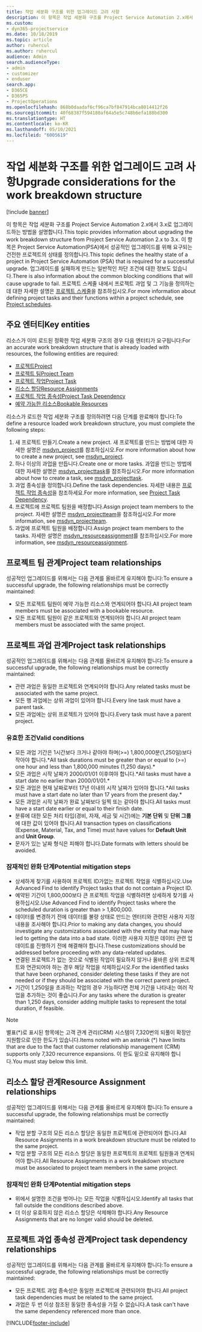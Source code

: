 ```yaml
---
title: 작업 세분화 구조를 위한 업그레이드 고려 사항
description: 이 항목은 작업 세분화 구조를 Project Service Automation 2.x에서 3.x로 업그레이드하는 방법을 설명합니다.
ms.custom:
- dyn365-projectservice
ms.date: 10/18/2019
ms.topic: article
author: ruhercul
ms.author: ruhercul
audience: Admin
search.audienceType:
- admin
- customizer
- enduser
search.app:
- D365CE
- D365PS
- ProjectOperations
ms.openlocfilehash: 868b0daadaf6cf96ca7bf847914bca8014412f26
ms.sourcegitcommit: 40f68387f594180af64a5e5c748b6efa188bd300
ms.translationtype: HT
ms.contentlocale: ko-KR
ms.lasthandoff: 05/10/2021
ms.locfileid: "6005619"
---
```

# <a name="upgrade-considerations-for-the-work-breakdown-structure"></a><span data-ttu-id="af488-103">작업 세분화 구조를 위한 업그레이드 고려 사항</span><span class="sxs-lookup"><span data-stu-id="af488-103">Upgrade considerations for the work breakdown structure</span></span>

[!include [banner](../includes/psa-now-project-operations.md)]

<span data-ttu-id="af488-104">이 항목은 작업 세분화 구조를 Project Service Automation 2.x에서 3.x로 업그레이드하는 방법을 설명합니다.</span><span class="sxs-lookup"><span data-stu-id="af488-104">This topic provides information about upgrading the work breakdown structure from Project Service Automation 2.x to 3.x.</span></span> <span data-ttu-id="af488-105">이 항목은 Project Service Automation(PSA)에서 성공적인 업그레이드를 위해 요구되는 건전한 프로젝트의 상태를 정의합니다.</span><span class="sxs-lookup"><span data-stu-id="af488-105">This topic defines the healthy state of a project in Project Service Automation (PSA) that is required for a successful upgrade.</span></span> <span data-ttu-id="af488-106">업그레이드를 실패하게 만드는 일반적인 차단 조건에 대한 정보도 있습니다.</span><span class="sxs-lookup"><span data-stu-id="af488-106">There is also information about the common blocking conditions that will cause upgrade to fail.</span></span> <span data-ttu-id="af488-107">프로젝트 스케줄 내에서 프로젝트 과업 및 그 기능을 정의하는 데 대한 자세한 설명은 [프로젝트 스케줄](project-creating.md)을 참조하십시오.</span><span class="sxs-lookup"><span data-stu-id="af488-107">For more information about defining project tasks and their functions within a project schedule, see [Project schedules](project-creating.md).</span></span>

## <a name="key-entities"></a><span data-ttu-id="af488-108">주요 엔터티</span><span class="sxs-lookup"><span data-stu-id="af488-108">Key entities</span></span>
<span data-ttu-id="af488-109">리소스가 이미 로드된 정확한 작업 세분화 구조의 경우 다음 엔터티가 요구됩니다:</span><span class="sxs-lookup"><span data-stu-id="af488-109">For an accurate work breakdown structure that is already loaded with resources, the following entities are required:</span></span>

- [<span data-ttu-id="af488-110">프로젝트</span><span class="sxs-lookup"><span data-stu-id="af488-110">Project</span></span>](/dynamics365/customerengagement/on-premises/developer/entities/msdyn_project)
- [<span data-ttu-id="af488-111">프로젝트 팀</span><span class="sxs-lookup"><span data-stu-id="af488-111">Project Team</span></span>](/dynamics365/customerengagement/on-premises/developer/entities/msdyn_projectteam)
- [<span data-ttu-id="af488-112">프로젝트 작업</span><span class="sxs-lookup"><span data-stu-id="af488-112">Project Task</span></span>](/dynamics365/customerengagement/on-premises/developer/entities/msdyn_projecttask)
- [<span data-ttu-id="af488-113">리소스 할당</span><span class="sxs-lookup"><span data-stu-id="af488-113">Resource Assignments</span></span>](/dynamics365/customerengagement/on-premises/developer/entities/msdyn_resourceassignment)
- [<span data-ttu-id="af488-114">프로젝트 작업 종속성</span><span class="sxs-lookup"><span data-stu-id="af488-114">Project Task Dependency</span></span>](/dynamics365/customerengagement/on-premises/developer/entities/msdyn_projecttaskdependency)
- [<span data-ttu-id="af488-115">예약 가능한 리소스</span><span class="sxs-lookup"><span data-stu-id="af488-115">Bookable Resources</span></span>](/dynamics365/customerengagement/on-premises/developer/entities/bookableresource)

<span data-ttu-id="af488-116">리소스가 로드한 작업 세분화 구조를 정의하려면 다음 단계를 완료해야 합니다:</span><span class="sxs-lookup"><span data-stu-id="af488-116">To define a resource loaded work breakdown structure, you must complete the following steps:</span></span>

1. <span data-ttu-id="af488-117">새 프로젝트 만들기.</span><span class="sxs-lookup"><span data-stu-id="af488-117">Create a new project.</span></span> <span data-ttu-id="af488-118">새 프로젝트를 만드는 방법에 대한 자세한 설명은 [msdyn_project](/dynamics365/customerengagement/on-premises/developer/entities/msdyn_project)를 참조하십시오.</span><span class="sxs-lookup"><span data-stu-id="af488-118">For more information about how to create a new project, see [msdyn_project](/dynamics365/customerengagement/on-premises/developer/entities/msdyn_project).</span></span>
2. <span data-ttu-id="af488-119">하나 이상의 과업을 만듭니다.</span><span class="sxs-lookup"><span data-stu-id="af488-119">Create one or more tasks.</span></span> <span data-ttu-id="af488-120">과업을 만드는 방법에 대한 자세한 설명은 [msdyn_projecttask](/dynamics365/customerengagement/on-premises/developer/entities/msdyn_projecttask)를 참조하십시오.</span><span class="sxs-lookup"><span data-stu-id="af488-120">For more information about how to create a task, see [msdyn_projecttask](/dynamics365/customerengagement/on-premises/developer/entities/msdyn_projecttask).</span></span>
3. <span data-ttu-id="af488-121">과업 종속성을 정의합니다.</span><span class="sxs-lookup"><span data-stu-id="af488-121">Define the task dependencies.</span></span> <span data-ttu-id="af488-122">자세한 내용은 [프로젝트 작업 종속성](/dynamics365/customerengagement/on-premises/developer/entities/msdyn_projecttaskdependency)을 참조하세요.</span><span class="sxs-lookup"><span data-stu-id="af488-122">For more information, see [Project Task Dependency](/dynamics365/customerengagement/on-premises/developer/entities/msdyn_projecttaskdependency).</span></span>
4. <span data-ttu-id="af488-123">프로젝트에 프로젝트 팀원을 배정합니다.</span><span class="sxs-lookup"><span data-stu-id="af488-123">Assign project team members to the project.</span></span> <span data-ttu-id="af488-124">자세한 설명은 [msdyn_projectteam](/dynamics365/customerengagement/on-premises/developer/entities/msdyn_projectteam)을 참조하십시오.</span><span class="sxs-lookup"><span data-stu-id="af488-124">For more information, see [msdyn_projectteam](/dynamics365/customerengagement/on-premises/developer/entities/msdyn_projectteam).</span></span>
5. <span data-ttu-id="af488-125">과업에 프로젝트 팀원을 배정합니다.</span><span class="sxs-lookup"><span data-stu-id="af488-125">Assign project team members to the tasks.</span></span> <span data-ttu-id="af488-126">자세한 설명은 [msdyn_resourceassignment](/dynamics365/customerengagement/on-premises/developer/entities/msdyn_resourceassignment)를 참조하십시오.</span><span class="sxs-lookup"><span data-stu-id="af488-126">For more information, see [msdyn_resourceassignment](/dynamics365/customerengagement/on-premises/developer/entities/msdyn_resourceassignment).</span></span>

## <a name="project-team-relationships"></a><span data-ttu-id="af488-127">프로젝트 팀 관계</span><span class="sxs-lookup"><span data-stu-id="af488-127">Project team relationships</span></span>

<span data-ttu-id="af488-128">성공적인 업그레이드를 위해서는 다음 관계를 올바르게 유지해야 합니다:</span><span class="sxs-lookup"><span data-stu-id="af488-128">To ensure a successful upgrade, the following relationships must be correctly maintained:</span></span>
- <span data-ttu-id="af488-129">모든 프로젝트 팀원이 예약 가능한 리소스와 연계되어야 합니다.</span><span class="sxs-lookup"><span data-stu-id="af488-129">All project team members must be associated with a bookable resource.</span></span>
- <span data-ttu-id="af488-130">모든 프로젝트 팀원이 같은 프로젝트와 연계되어야 합니다.</span><span class="sxs-lookup"><span data-stu-id="af488-130">All project team members must be associated with the same project.</span></span> 

## <a name="project-task-relationships"></a><span data-ttu-id="af488-131">프로젝트 과업 관계</span><span class="sxs-lookup"><span data-stu-id="af488-131">Project task relationships</span></span>
<span data-ttu-id="af488-132">성공적인 업그레이드를 위해서는 다음 관계를 올바르게 유지해야 합니다:</span><span class="sxs-lookup"><span data-stu-id="af488-132">To ensure a successful upgrade, the following relationships must be correctly maintained:</span></span>

- <span data-ttu-id="af488-133">관련 과업은 동일한 프로젝트와 연계되어야 합니다.</span><span class="sxs-lookup"><span data-stu-id="af488-133">Any related tasks must be associated with the same project.</span></span>
- <span data-ttu-id="af488-134">모든 행 과업에는 상위 과업이 있어야 합니다.</span><span class="sxs-lookup"><span data-stu-id="af488-134">Every line task must have a parent task.</span></span>
- <span data-ttu-id="af488-135">모든 과업에는 상위 프로젝트가 있어야 합니다.</span><span class="sxs-lookup"><span data-stu-id="af488-135">Every task must have a parent project.</span></span>

### <a name="valid-conditions"></a><span data-ttu-id="af488-136">유효한 조건</span><span class="sxs-lookup"><span data-stu-id="af488-136">Valid conditions</span></span>

- <span data-ttu-id="af488-137">모든 과업 기간은 1시간보다 크거나 같아야 하며(>=) 1,800,000분(1,250일)보다 작아야 합니다.\*</span><span class="sxs-lookup"><span data-stu-id="af488-137">All task durations must be greater than or equal to (>=) one hour and less than 1,800,000 minutes (1,250 days).\*</span></span>
- <span data-ttu-id="af488-138">모든 과업은 시작 날짜가 2000/01/01 이후여야 합니다.\*</span><span class="sxs-lookup"><span data-stu-id="af488-138">All tasks must have a start date no earlier than 2000/01/01.\*</span></span>
- <span data-ttu-id="af488-139">모든 과업은 현재 날짜로부터 17년 이내의 시작 날짜가 있어야 합니다.\*</span><span class="sxs-lookup"><span data-stu-id="af488-139">All tasks must have a start date no later than 17 years from the present day.\*</span></span>
- <span data-ttu-id="af488-140">모든 과업은 시작 날짜가 완료 날짜보다 일찍 또는 같아야 합니다.</span><span class="sxs-lookup"><span data-stu-id="af488-140">All tasks must have a start date earlier or equal to their finish date.</span></span>
- <span data-ttu-id="af488-141">분류에 대한 모든 처리 타입(경비, 자재, 세금 및 시간)에는 **기본 단위** 및 **단위 그룹** 에 대한 값이 있어야 합니다.</span><span class="sxs-lookup"><span data-stu-id="af488-141">All transaction types on classifications (Expense, Material, Tax, and Time) must have values for **Default Unit** and **Unit Group**.</span></span>
- <span data-ttu-id="af488-142">문자가 있는 날짜 형식은 피해야 합니다.</span><span class="sxs-lookup"><span data-stu-id="af488-142">Date formats with letters should be avoided.</span></span>

### <a name="potential-mitigation-steps"></a><span data-ttu-id="af488-143">잠재적인 완화 단계</span><span class="sxs-lookup"><span data-stu-id="af488-143">Potential mitigation steps</span></span>
- <span data-ttu-id="af488-144">상세하게 찾기를 사용하여 프로젝트 ID가없는 프로젝트 작업을 식별하십시오.</span><span class="sxs-lookup"><span data-stu-id="af488-144">Use Advanced Find to identify Project tasks that do not contain a Project ID.</span></span>
- <span data-ttu-id="af488-145">예약된 기간이 1,800,000보다 큰 프로젝트 작업을 식별하려면 상세하게 찾기를 사용하십시오.</span><span class="sxs-lookup"><span data-stu-id="af488-145">Use Advanced Find to identify Project tasks where the scheduled duration is greater than > 1,800,000.</span></span>
- <span data-ttu-id="af488-146">데이터를 변경하기 전에 데이터를 불량 상태로 만드는 엔터티와 관련된 사용자 지정 내용을 조사해야 합니다.</span><span class="sxs-lookup"><span data-stu-id="af488-146">Prior to making any data changes, you should investigate any customizations associated with the entity that may have led to getting the data into a bad state.</span></span> <span data-ttu-id="af488-147">이러한 사용자 지정은 데이터 관련 업데이트를 진행하기 전에 해결해야 합니다.</span><span class="sxs-lookup"><span data-stu-id="af488-147">These customizations should be addressed before proceeding with any data-related updates.</span></span>
- <span data-ttu-id="af488-148">연결된 프로젝트가 없는 것으로 식별된 작업이 필요하지 않거나 올바른 상위 프로젝트와 연관되어야 하는 경우 해당 작업을 삭제하십시오.</span><span class="sxs-lookup"><span data-stu-id="af488-148">For the identified tasks that have been orphaned, consider deleting these tasks if they are not needed or if they should be associated with the correct parent project.</span></span>
- <span data-ttu-id="af488-149">기간이 1,250일을 초과하는 작업의 경우 가능하다면 전체 기간을 나타내는 여러 작업을 추가하는 것이 좋습니다.</span><span class="sxs-lookup"><span data-stu-id="af488-149">For any tasks where the duration is greater than 1,250 days, consider adding multiple tasks to represent the total duration, if feasible.</span></span>

> [!NOTE]
> <span data-ttu-id="af488-150">별표(\*)로 표시된 항목에는 고객 관계 관리(CRM) 시스템이 7,320번의 되풀이 확장만 지원함으로 인한 한도가 있습니다.</span><span class="sxs-lookup"><span data-stu-id="af488-150">Items noted with an asterisk (\*) have limits that are due to the fact that customer relationship management (CRM) supports only 7,320 recurrence expansions.</span></span> <span data-ttu-id="af488-151">이 한도 밑으로 유지해야 합니다.</span><span class="sxs-lookup"><span data-stu-id="af488-151">You must stay below this limit.</span></span>

## <a name="resource-assignment-relationships"></a><span data-ttu-id="af488-152">리소스 할당 관계</span><span class="sxs-lookup"><span data-stu-id="af488-152">Resource Assignment relationships</span></span>
<span data-ttu-id="af488-153">성공적인 업그레이드를 위해서는 다음 관계를 올바르게 유지해야 합니다:</span><span class="sxs-lookup"><span data-stu-id="af488-153">To ensure a successful upgrade, the following relationships must be correctly maintained:</span></span>

- <span data-ttu-id="af488-154">작업 분할 구조의 모든 리소스 할당은 동일한 프로젝트에 관련되어야 합니다.</span><span class="sxs-lookup"><span data-stu-id="af488-154">All Resource Assignments in a work breakdown structure must be related to the same project.</span></span>
- <span data-ttu-id="af488-155">작업 분할 구조의 모든 리소스 할당은 동일한 프로젝트의 프로젝트 팀원들과 연계되어야 합니다.</span><span class="sxs-lookup"><span data-stu-id="af488-155">All Resource Assignments in a work breakdown structure must be associated to project team members in the same project.</span></span>

### <a name="potential-mitigation-steps"></a><span data-ttu-id="af488-156">잠재적인 완화 단계</span><span class="sxs-lookup"><span data-stu-id="af488-156">Potential mitigation steps</span></span>
- <span data-ttu-id="af488-157">위에서 설명한 조건을 벗어나는 모든 작업을 식별하십시오.</span><span class="sxs-lookup"><span data-stu-id="af488-157">Identify all tasks that fall outside the conditions described above.</span></span>  
- <span data-ttu-id="af488-158">더 이상 유효하지 않은 리소스 할당은 삭제해야 합니다.</span><span class="sxs-lookup"><span data-stu-id="af488-158">Any Resource Assignments that are no longer valid should be deleted.</span></span>

## <a name="project-task-dependency-relationships"></a><span data-ttu-id="af488-159">프로젝트 과업 종속성 관계</span><span class="sxs-lookup"><span data-stu-id="af488-159">Project task dependency relationships</span></span>
<span data-ttu-id="af488-160">성공적인 업그레이드를 위해서는 다음 관계를 올바르게 유지해야 합니다:</span><span class="sxs-lookup"><span data-stu-id="af488-160">To ensure a successful upgrade, the following relationships must be correctly maintained:</span></span>

- <span data-ttu-id="af488-161">모든 프로젝트 과업 종속성은 동일한 프로젝트에 관련되어야 합니다.</span><span class="sxs-lookup"><span data-stu-id="af488-161">All project task dependencies must be related to the same project.</span></span>
- <span data-ttu-id="af488-162">과업은 두 번 이상 참조된 동일한 종속성을 가질 수 없습니다.</span><span class="sxs-lookup"><span data-stu-id="af488-162">A task can't have the same dependency referenced more than once.</span></span>


[!INCLUDE[footer-include](../includes/footer-banner.md)]